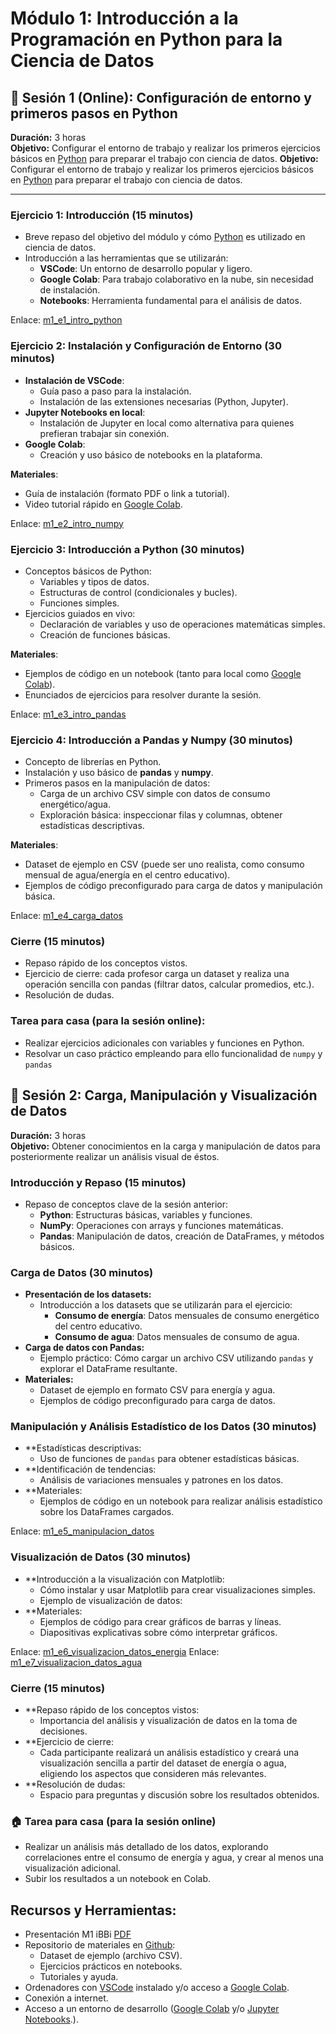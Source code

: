# Módulo 1: Introducción a la Programación en Python para la Ciencia de Datos
## 📅 Sesión 1 (Online): Configuración de entorno y primeros pasos en Python

**Duración:** 3 horas  
**Objetivo:** Configurar el entorno de trabajo y realizar los primeros ejercicios básicos en [Python](https://www.python.org/) para preparar el trabajo con ciencia de datos.
**Objetivo:** Configurar el entorno de trabajo y realizar los primeros ejercicios básicos en [Python](https://www.python.org/) para preparar el trabajo con ciencia de datos.

---

### Ejercicio 1: Introducción (15 minutos)

- Breve repaso del objetivo del módulo y cómo [Python](https://www.python.org/) es utilizado en ciencia de datos.
- Introducción a las herramientas que se utilizarán:
  - **VSCode**: Un entorno de desarrollo popular y ligero.
  - **Google Colab**: Para trabajo colaborativo en la nube, sin necesidad de instalación.
  - **Notebooks**: Herramienta fundamental para el análisis de datos.

Enlace: [m1_e1_intro_python](materiales/m1_e1_intro_python.ipynb)

### Ejercicio 2: Instalación y Configuración de Entorno (30 minutos)

- **Instalación de VSCode**:
  - Guía paso a paso para la instalación.
  - Instalación de las extensiones necesarias (Python, Jupyter).
- **Jupyter Notebooks en local**:
  - Instalación de Jupyter en local como alternativa para quienes prefieran trabajar sin conexión.
- **Google Colab**:
  - Creación y uso básico de notebooks en la plataforma.
  
**Materiales**:

- Guía de instalación (formato PDF o link a tutorial).
- Video tutorial rápido en [Google Colab](https://colab.research.google.com/).

Enlace: [m1_e2_intro_numpy](materiales/m1_e2_intro_numpy.ipynb)

### Ejercicio 3: Introducción a Python (30 minutos)

- Conceptos básicos de Python:
  - Variables y tipos de datos.
  - Estructuras de control (condicionales y bucles).
  - Funciones simples.
- Ejercicios guiados en vivo:
  - Declaración de variables y uso de operaciones matemáticas simples.
  - Creación de funciones básicas.

**Materiales**:

- Ejemplos de código en un notebook (tanto para local como [Google Colab](https://colab.research.google.com/)).
- Enunciados de ejercicios para resolver durante la sesión.

Enlace: [m1_e3_intro_pandas](materiales/m1_e3_intro_pandas.ipynb)

### Ejercicio 4: Introducción a Pandas y Numpy (30 minutos)

- Concepto de librerías en Python.
- Instalación y uso básico de **pandas** y **numpy**.
- Primeros pasos en la manipulación de datos:
  - Carga de un archivo CSV simple con datos de consumo energético/agua.
  - Exploración básica: inspeccionar filas y columnas, obtener estadísticas descriptivas.

**Materiales**:

- Dataset de ejemplo en CSV (puede ser uno realista, como consumo mensual de agua/energía en el centro educativo).
- Ejemplos de código preconfigurado para carga de datos y manipulación básica.

Enlace: [m1_e4_carga_datos](materiales/m1_e4_carga_datos.ipynb)

### Cierre (15 minutos)

- Repaso rápido de los conceptos vistos.
- Ejercicio de cierre: cada profesor carga un dataset y realiza una operación sencilla con pandas (filtrar datos, calcular promedios, etc.).
- Resolución de dudas.

### Tarea para casa (para la sesión online):

- Realizar ejercicios adicionales con variables y funciones en Python.
- Resolvar un caso práctico empleando para ello funcionalidad de `numpy` y `pandas`

## 📅 Sesión 2: Carga, Manipulación y Visualización de Datos

**Duración:** 3 horas  
**Objetivo:** Obtener conocimientos en la carga y manipulación de datos para posteriormente realizar un análisis visual de éstos.

### Introducción y Repaso (15 minutos)

- Repaso de conceptos clave de la sesión anterior:
  - **Python**: Estructuras básicas, variables y funciones.
  - **NumPy**: Operaciones con arrays y funciones matemáticas.
  - **Pandas**: Manipulación de datos, creación de DataFrames, y métodos básicos.

### Carga de Datos (30 minutos)

- **Presentación de los datasets:**
  - Introducción a los datasets que se utilizarán para el ejercicio: 
    - **Consumo de energía**: Datos mensuales de consumo energético del centro educativo.
    - **Consumo de agua**: Datos mensuales de consumo de agua.
- **Carga de datos con Pandas:**
  - Ejemplo práctico: Cómo cargar un archivo CSV utilizando `pandas` y explorar el DataFrame resultante.
- **Materiales:**
  - Dataset de ejemplo en formato CSV para energía y agua.
  - Ejemplos de código preconfigurado para carga de datos.

### Manipulación y Análisis Estadístico de los Datos (30 minutos)

- **Estadísticas descriptivas:
  - Uso de funciones de `pandas` para obtener estadísticas básicas.
- **Identificación de tendencias:
  - Análisis de variaciones mensuales y patrones en los datos.
- **Materiales:
  - Ejemplos de código en un notebook para realizar análisis estadístico sobre los DataFrames cargados.

Enlace: [m1_e5_manipulacion_datos](materiales/m1_e5_manipulacion_datos.ipynb)

### Visualización de Datos (30 minutos)

- **Introducción a la visualización con Matplotlib:
  - Cómo instalar y usar Matplotlib para crear visualizaciones simples.
  - Ejemplo de visualización de datos:
- **Materiales:
  - Ejemplos de código para crear gráficos de barras y líneas.
  - Diapositivas explicativas sobre cómo interpretar gráficos.

Enlace: [m1_e6_visualizacion_datos_energia](materiales/m1_e6_visualizacion_datos_energia.ipynb)
Enlace: [m1_e7_visualizacion_datos_agua](materiales/m1_e7_visualizacion_datos_agua.ipynb)

### Cierre (15 minutos)

- **Repaso rápido de los conceptos vistos:
  - Importancia del análisis y visualización de datos en la toma de decisiones.
- **Ejercicio de cierre:
  - Cada participante realizará un análisis estadístico y creará una visualización sencilla a partir del dataset de energía o agua, eligiendo los aspectos que consideren más relevantes.
- **Resolución de dudas:
  - Espacio para preguntas y discusión sobre los resultados obtenidos.

### 🏠 Tarea para casa (para la sesión online)

- Realizar un análisis más detallado de los datos, explorando correlaciones entre el consumo de energía y agua, y crear al menos una visualización adicional.
- Subir los resultados a un notebook en Colab.

## Recursos y Herramientas:

- Presentación M1 iBBi [PDF](https://drive.google.com/file/d/1mXbMnRADRQy-CXlz50YOzu2EhZfueUHQ/view?usp=drive_link)
- Repositorio de materiales en [Github](https://github.com/jorgballesteros):  
  - Dataset de ejemplo (archivo CSV).
  - Ejercicios prácticos en notebooks.
  - Tutoriales y ayuda. 
- Ordenadores con [VSCode](https://code.visualstudio.com/) instalado y/o acceso a [Google Colab](https://colab.research.google.com/).
- Conexión a internet.
- Acceso a un entorno de desarrollo ([Google Colab](https://colab.research.google.com/) y/o [Jupyter Notebooks](https://jupyter.org/).).
